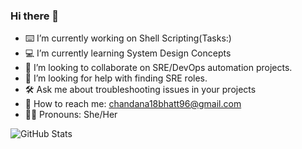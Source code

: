 ### Hi there 👋

- ⌨️  I’m currently working on Shell Scripting(Tasks:)
- 💻 I’m currently learning System Design Concepts
- 👯 I’m looking to collaborate on SRE/DevOps automation projects.
- 🤔 I’m looking for help with finding SRE roles.
- 🛠  Ask me about troubleshooting issues in your projects
- 📩 How to reach me: chandana18bhatt96@gmail.com
- 👩🏻 Pronouns: She/Her


![GitHub Stats](https://github-readme-stats.vercel.app/api?username=Chandana-Bhatt&theme=radical)



